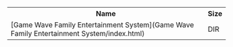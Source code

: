 <table>
<tr><th>Name</th><th>Size</th></tr>
<tr><td>
[Game Wave Family Entertainment System](Game Wave Family Entertainment System/index.html)
</td><td>DIR</td></tr>
</table>
